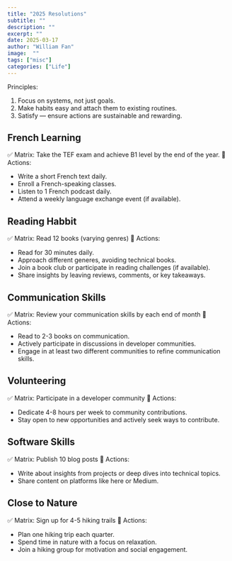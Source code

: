 ```yaml
---
title: "2025 Resolutions"
subtitle: ""
description: ""
excerpt: ""
date: 2025-03-17
author: "William Fan"
image:  ""
tags: ["misc"]
categories: ["Life"]
---
```


Principles:
1. Focus on systems, not just goals.
2. Make habits easy and attach them to existing routines.
3. Satisfy — ensure actions are sustainable and rewarding.

## French Learning

✅ Matrix: Take the TEF exam and achieve B1 level by the end of the year.
📌 Actions:
- Write a short French text daily.
- Enroll a French-speaking classes.
- Listen to 1 French podcast daily.
- Attend a weekly language exchange event (if available).

## Reading Habbit

✅ Matrix: Read 12 books (varying genres)
📌 Actions:
- Read for 30 minutes daily.
- Approach different generes, avoiding technical books.
- Join a book club or participate in reading challenges (if available).
- Share insights by leaving reviews, comments, or key takeaways.

## Communication Skills

✅ Matrix: Review your communication skills by each end of month
📌 Actions:
- Read to 2-3 books on communication.
- Actively participate in discussions in developer communities.
- Engage in at least two different communities to refine communication skills.

## Volunteering

✅ Matrix: Participate in a developer community
📌 Actions:
- Dedicate 4-8 hours per week to community contributions.
- Stay open to new opportunities and actively seek ways to contribute.

## Software Skills

✅ Matrix: Publish 10 blog posts
📌 Actions:
- Write about insights from projects or deep dives into technical topics.
- Share content on platforms like here or Medium.

## Close to Nature

✅ Matrix: Sign up for 4-5 hiking trails
📌 Actions:
- Plan one hiking trip each quarter.
- Spend time in nature with a focus on relaxation.
- Join a hiking group for motivation and social engagement.
